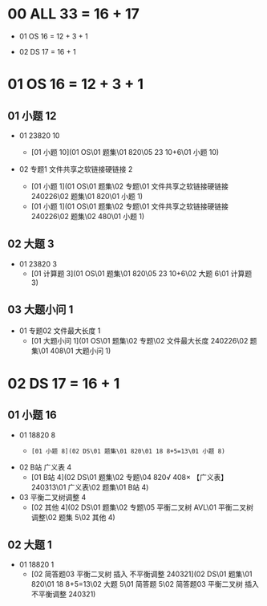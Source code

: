 # 00 ALL 33 = 16 + 17

* 01 OS 16 = 12 + 3 + 1 

* 02 DS 17 = 16 + 1

  

# 01 OS 16 = 12 + 3 + 1 



## 01 小题 12

* 01 23820 10

  * [01 小题 10](01 OS\01 题集\01 820\05 23 10+6\01 小题 10) 

* 02 专题1 文件共享之软链接硬链接 2

  *  [01 小题 1](01 OS\01 题集\02 专题\01 文件共享之软链接硬链接 240226\02 题集\01 820\01 小题 1) 
  *  [01 小题 1](01 OS\01 题集\02 专题\01 文件共享之软链接硬链接 240226\02 题集\02 480\01 小题 1) 

  

## 02 大题 3

* 01 23820 3
  *   [01 计算题 3](01 OS\01 题集\01 820\05 23 10+6\02 大题 6\01 计算题 3) 




## 03  大题小问 1

* 01 专题02 文件最大长度 1
  *   [01 大题小问 1](01 OS\01 题集\02 专题\02 文件最大长度 240226\02 题集\01 408\01 大题小问 1) 




# 02 DS 17 = 16 + 1



## 01 小题 16

* 01 18820 8
  *     [01 小题 8](02 DS\01 题集\01 820\01 18 8+5=13\01 小题 8) 
* 02 B站 广义表 4
  *   [01 B站 4](02 DS\01 题集\02 专题\04 820√ 408× 【广义表】 240313\01 广义表\02 题集\01 B站 4) 
* 03 平衡二叉树调整 4
  *   [02 其他 4](02 DS\01 题集\02 专题\05 平衡二叉树 AVL\01 平衡二叉树 调整\02 题集 5\02 其他 4) 



## 02 大题 1

* 01 18820 1
  *  [02 简答题03 平衡二叉树 插入 不平衡调整 240321](02 DS\01 题集\01 820\01 18 8+5=13\02 大题 5\01 简答题 5\02 简答题03 平衡二叉树 插入 不平衡调整 240321) 

